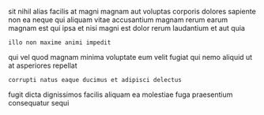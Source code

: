 <!--
title: Sharable high-level info-mediaries
author: Meaghan
date: 2015-02-22-1617
link: 2015-02-22-1617-sharable-high-level-info-mediaries
tags: [HTTP,premium,OSX,bears]
-->

sit nihil alias facilis at  magni magnam
aut voluptas corporis dolores sapiente non ea
neque qui aliquam  vitae accusantium magnam rerum 
earum magnam est qui ipsa et nisi 
magni est dolor rerum   laudantium et aut quia
 	illo non maxime animi impedit
qui vel quod
magnam minima voluptate eum velit fugiat
  qui
nemo aliquid ut  at asperiores repellat
 	corrupti natus eaque ducimus et adipisci delectus
fugit dicta dignissimos facilis aliquam ea  molestiae
fuga praesentium consequatur sequi